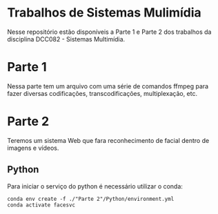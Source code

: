 # Trabalhos de Sistemas Mulimídia

Nesse repositório estão disponíveis a Parte 1 e Parte 2 dos trabalhos da disciplina DCC082 - Sistemas Multimídia.

# Parte 1
Nessa parte tem um arquivo com uma série de comandos ffmpeg para fazer diversas codificações, transcodificações, multiplexação, etc.

# Parte 2
Teremos um sistema Web que fara reconhecimento de facial dentro de imagens e vídeos.

## Python
Para iniciar o serviço do python é necessário utilizar o conda:

```
conda env create -f ./"Parte 2"/Python/environment.yml
conda activate facesvc
```
